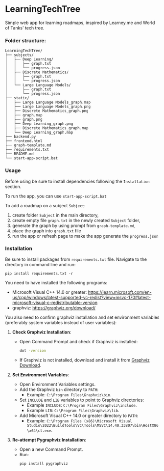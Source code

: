 # LearningTechTree

Simple web app for learning roadmaps, inspired by Learney.me and World of Tanks' tech tree.

### Folder structure:
```
LearningTechTree/
├── subjects/
│   ├── Deep Learning/
│   │   ├── graph.txt
│   │   └── progress.json
│   ├── Discrete Mathematics/
│   │   ├── graph.txt
│   │   └── progress.json
│   └── Large Language Models/
│       ├── graph.txt
│       └── progress.json
├── static/
│   ├── Large Language Models_graph.map
│   ├── Large Language Models_graph.png
│   ├── Discrete Mathematics_graph.png
│   ├── graph.map
│   ├── graph.png
│   ├── Deep Learning_graph.png
│   ├── Discrete Mathematics_graph.map
│   └── Deep Learning_graph.map
├── backend.py
├── frontend.html
├── graph-template.md
├── requirements.txt
├── README.md
└── start-app-script.bat
```

### Usage

Before using be sure to install dependencies following the `Installation` section.

To run the app, you can use `start-app-script.bat`

To add a roadmap on a subject `Subject`:

1. create folder `Subject` in the main directory,
2. create empty file `graph.txt` in the newly created `Subject` folder,
3. generate the graph by using prompt from `graph-template.md`,
4. place the graph into `graph.txt` file
5. run the app or refresh page to make the app generate the `progress.json`


### Installation

Be sure to install packages from `requirements.txt` file. Navigate to the directory in command line and run:

```
pip install requirements.txt -r
```

You need to have installed the following programs:
- Microsoft Visual C++ 14.0 or greater: https://learn.microsoft.com/en-us/cpp/windows/latest-supported-vc-redist?view=msvc-170#latest-microsoft-visual-c-redistributable-version
- graphviz: https://graphviz.org/download/

You also need to confirm graphviz installation and set environment variables (preferably system variables instead of user variables):

1. **Check Graphviz Installation**:
    - Open Command Prompt and check if Graphviz is installed:
      ```sh
      dot -version
      ```
    - If Graphviz is not installed, download and install it from [Graphviz Download](https://graphviz.org/download/).

2. **Set Environment Variables**:
    - Open Environment Variables settings.
    - Add the Graphviz `bin` directory to `PATH`:
      - Example: `C:\Program Files\Graphviz\bin`.
    - Set `INCLUDE` and `LIB` variables to point to Graphviz directories:
      - Example `INCLUDE`: `C:\Program Files\Graphviz\include`.
      - Example `LIB`: `C:\Program Files\Graphviz\lib`.
	- Add Microsoft Visual C++ 14.0 or greater directory to `PATH`: 
      - Example: `C:\Program Files (x86)\Microsoft Visual Studio\2022\BuildTools\VC\Tools\MSVC\14.40.33807\bin\HostX86\x64\cl.exe`.

3. **Re-attempt Pygraphviz Installation**:
    - Open a new Command Prompt.
    - Run:
      ```sh
      pip install pygraphviz
      ```